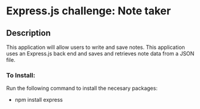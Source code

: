 # Express.js challenge: Note taker

## Description

This application will allow users to write and save notes. This application uses an Express.js back end and saves and retrieves note data from a JSON file.

### To Install:

Run the following command to install the necesary packages:
* npm install express
